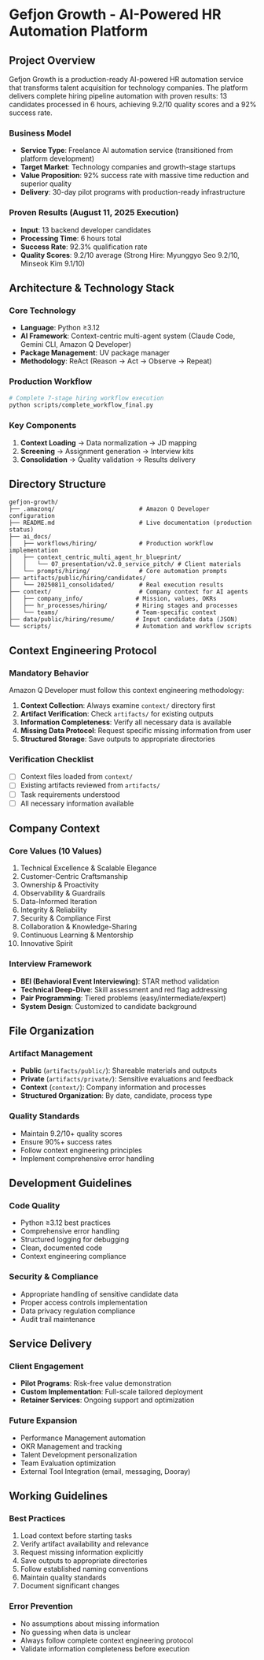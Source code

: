 # Gefjon Growth - AI-Powered HR Automation Platform

## Project Overview

Gefjon Growth is a production-ready AI-powered HR automation service that transforms talent acquisition for technology companies. The platform delivers complete hiring pipeline automation with proven results: 13 candidates processed in 6 hours, achieving 9.2/10 quality scores and a 92% success rate.

### Business Model
- **Service Type**: Freelance AI automation service (transitioned from platform development)
- **Target Market**: Technology companies and growth-stage startups
- **Value Proposition**: 92% success rate with massive time reduction and superior quality
- **Delivery**: 30-day pilot programs with production-ready infrastructure

### Proven Results (August 11, 2025 Execution)
- **Input**: 13 backend developer candidates
- **Processing Time**: 6 hours total
- **Success Rate**: 92.3% qualification rate
- **Quality Scores**: 9.2/10 average (Strong Hire: Myunggyo Seo 9.2/10, Minseok Kim 9.1/10)

## Architecture & Technology Stack

### Core Technology
- **Language**: Python ≥3.12
- **AI Framework**: Context-centric multi-agent system (Claude Code, Gemini CLI, Amazon Q Developer)
- **Package Management**: UV package manager
- **Methodology**: ReAct (Reason → Act → Observe → Repeat)

### Production Workflow
```bash
# Complete 7-stage hiring workflow execution
python scripts/complete_workflow_final.py
```

### Key Components
1. **Context Loading** → Data normalization → JD mapping
2. **Screening** → Assignment generation → Interview kits
3. **Consolidation** → Quality validation → Results delivery

## Directory Structure

```
gefjon-growth/
├── .amazonq/                        # Amazon Q Developer configuration
├── README.md                        # Live documentation (production status)
├── ai_docs/
│   ├── workflows/hiring/            # Production workflow implementation
│   ├── context_centric_multi_agent_hr_blueprint/
│   │   └── 07_presentation/v2.0_service_pitch/ # Client materials
│   └── prompts/hiring/              # Core automation prompts
├── artifacts/public/hiring/candidates/
│   └── 20250811_consolidated/       # Real execution results
├── context/                         # Company context for AI agents
│   ├── company_info/               # Mission, values, OKRs
│   ├── hr_processes/hiring/        # Hiring stages and processes
│   └── teams/                      # Team-specific context
├── data/public/hiring/resume/      # Input candidate data (JSON)
└── scripts/                        # Automation and workflow scripts
```

## Context Engineering Protocol

### Mandatory Behavior
Amazon Q Developer must follow this context engineering methodology:

1. **Context Collection**: Always examine `context/` directory first
2. **Artifact Verification**: Check `artifacts/` for existing outputs
3. **Information Completeness**: Verify all necessary data is available
4. **Missing Data Protocol**: Request specific missing information from user
5. **Structured Storage**: Save outputs to appropriate directories

### Verification Checklist
- [ ] Context files loaded from `context/`
- [ ] Existing artifacts reviewed from `artifacts/`
- [ ] Task requirements understood
- [ ] All necessary information available

## Company Context

### Core Values (10 Values)
1. Technical Excellence & Scalable Elegance
2. Customer-Centric Craftsmanship
3. Ownership & Proactivity
4. Observability & Guardrails
5. Data-Informed Iteration
6. Integrity & Reliability
7. Security & Compliance First
8. Collaboration & Knowledge-Sharing
9. Continuous Learning & Mentorship
10. Innovative Spirit

### Interview Framework
- **BEI (Behavioral Event Interviewing)**: STAR method validation
- **Technical Deep-Dive**: Skill assessment and red flag addressing
- **Pair Programming**: Tiered problems (easy/intermediate/expert)
- **System Design**: Customized to candidate background

## File Organization

### Artifact Management
- **Public** (`artifacts/public/`): Shareable materials and outputs
- **Private** (`artifacts/private/`): Sensitive evaluations and feedback
- **Context** (`context/`): Company information and processes
- **Structured Organization**: By date, candidate, process type

### Quality Standards
- Maintain 9.2/10+ quality scores
- Ensure 90%+ success rates
- Follow context engineering principles
- Implement comprehensive error handling

## Development Guidelines

### Code Quality
- Python ≥3.12 best practices
- Comprehensive error handling
- Structured logging for debugging
- Clean, documented code
- Context engineering compliance

### Security & Compliance
- Appropriate handling of sensitive candidate data
- Proper access controls implementation
- Data privacy regulation compliance
- Audit trail maintenance

## Service Delivery

### Client Engagement
- **Pilot Programs**: Risk-free value demonstration
- **Custom Implementation**: Full-scale tailored deployment
- **Retainer Services**: Ongoing support and optimization

### Future Expansion
- Performance Management automation
- OKR Management and tracking
- Talent Development personalization
- Team Evaluation optimization
- External Tool Integration (email, messaging, Dooray)

## Working Guidelines

### Best Practices
1. Load context before starting tasks
2. Verify artifact availability and relevance
3. Request missing information explicitly
4. Save outputs to appropriate directories
5. Follow established naming conventions
6. Maintain quality standards
7. Document significant changes

### Error Prevention
- No assumptions about missing information
- No guessing when data is unclear
- Always follow complete context engineering protocol
- Validate information completeness before execution
